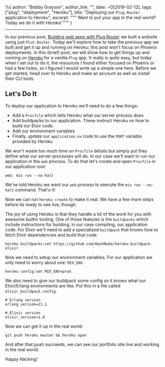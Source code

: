 %{
  author: "Bobby Grayson",
  author_link: "",
  date: ~D[2019-02-12],
  tags: ["plug", "deployment", "Heroku"],
  title: "Deploying our `Plug.Router` application to Heroku",
  excerpt: """
  Want to put your app in the real world? Today we do it with Heroku!
  """
}

---

In our previous post, [Building web apps with Plug.Router](https://elixirschool.com/blog/building-apps-with-plug-router/) we built a website using just `Plut.Router`.
Today we'll explore how to take the previous app we built and get it up and running on Heroku; this post won't focus on Phoenix deployments.
In this (brief) post, we will show how to get things up and running on [Heroku](http://heroku.com) for a vanilla `Plug` app.
It really is quite easy, but today when I set out to do it, the resources I found either focused on Phoenix or had a few holes, so I figured I would write up a simple one here.
Before we get started, head over to Heroku and make an account as well as install their CLI tools.

## Let's Do It

To deploy our application to Heroku we'll need to do a few things:

* Add a `Procfile` which tells Heroku what our server process does
* Add buildpacks to our application. These instruct Heroku on how to build our Elixir code.
* Add our environment variables
* Finally, update our `application.ex` code to use the `PORT` variable provided by Heroku

We won't waste too much time on `Procfile` details but simply put they define what our server processes will do. In our case we'll want to run our application in the `web` process. To do that let's create and open `Procfile` in our application root:

```
web: mix run --no-halt
```

We've told Heroku we want our `web` process to execute the `mix run --no-halt` command.
That's it!

Now we can run `heroku create` to make it real.
We have a few more steps before its ready to see live, though.

The joy of using Heroku is that they handle a lot of the work for you with awesome builtin tooling.
One of those features is the `buildpacks` which include instructions for building, in our case compiling, our application code.
For Elixir we'll need to add a specialized `buildpack` that knows how to fetch Elixir dependencies and build that code.

```
heroku buildpacks:set https://github.com/HashNuke/heroku-buildpack-elixir
```

Now we need to setup our environment variables.
For our application we only need to worry about one: `MIX_ENV`.

```
heroku config:set MIX_ENV=prod
```

We also need to give our buildpack some config so it knows what our Elixir/Erlang environments are like.
Put this in a file called `elixir_buildpack.config`.

```
# Erlang version
erlang_version=21.1

# Elixir version
elixir_version=1.8
```

Now we can get it up in the real world:

```
git push heroku master && heroku open
```

And after that push succeeds, we can see our portfolio site live and working in the real world.

Happy Hacking!
